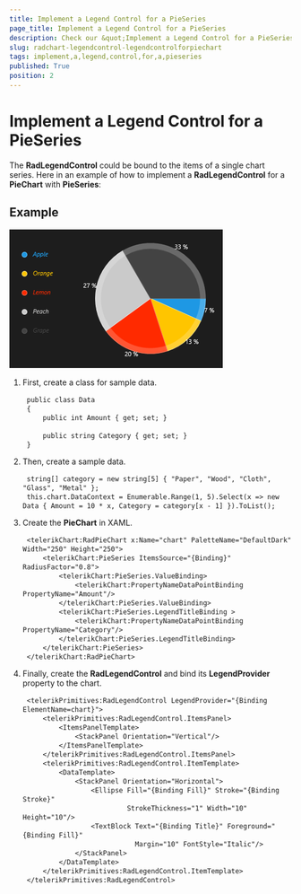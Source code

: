 ```yaml
---
title: Implement a Legend Control for a PieSeries
page_title: Implement a Legend Control for a PieSeries
description: Check our &quot;Implement a Legend Control for a PieSeries&quot; documentation article for RadChart for UWP control.
slug: radchart-legendcontrol-legendcontrolforpiechart
tags: implement,a,legend,control,for,a,pieseries
published: True
position: 2
---
```


# Implement a Legend Control for a PieSeries

The **RadLegendControl** could be bound to the items of a single chart series. Here in an example of how to implement a **RadLegendControl** for a **PieChart** with **PieSeries**:

## Example

![Pie Chart Legend Control 2](images/PieChartLegendControl2.png)

1. First, create a class for sample data.

		public class Data
		{
		    public int Amount { get; set; }
		
		    public string Category { get; set; }
		}

1. Then, create a sample data.

		string[] category = new string[5] { "Paper", "Wood", "Cloth", "Glass", "Metal" };
		this.chart.DataContext = Enumerable.Range(1, 5).Select(x => new Data { Amount = 10 * x, Category = category[x - 1] }).ToList();

1. Create the **PieChart** in XAML.

		<telerikChart:RadPieChart x:Name="chart" PaletteName="DefaultDark" Width="250" Height="250">
		    <telerikChart:PieSeries ItemsSource="{Binding}" RadiusFactor="0.8">
		        <telerikChart:PieSeries.ValueBinding>
		            <telerikChart:PropertyNameDataPointBinding PropertyName="Amount"/>
		        </telerikChart:PieSeries.ValueBinding>
		        <telerikChart:PieSeries.LegendTitleBinding >
		            <telerikChart:PropertyNameDataPointBinding PropertyName="Category"/>
		        </telerikChart:PieSeries.LegendTitleBinding>
		    </telerikChart:PieSeries>
		</telerikChart:RadPieChart>

1. Finally, create the **RadLegendControl** and bind its **LegendProvider** property to the chart.

		<telerikPrimitives:RadLegendControl LegendProvider="{Binding ElementName=chart}">
		    <telerikPrimitives:RadLegendControl.ItemsPanel>
		        <ItemsPanelTemplate>
		            <StackPanel Orientation="Vertical"/>
		        </ItemsPanelTemplate>
		    </telerikPrimitives:RadLegendControl.ItemsPanel>
		    <telerikPrimitives:RadLegendControl.ItemTemplate>
		        <DataTemplate>
		            <StackPanel Orientation="Horizontal">
		                <Ellipse Fill="{Binding Fill}" Stroke="{Binding Stroke}"
		                         StrokeThickness="1" Width="10" Height="10"/>
		                <TextBlock Text="{Binding Title}" Foreground="{Binding Fill}"
		                           Margin="10" FontStyle="Italic"/>
		            </StackPanel>
		        </DataTemplate>
		    </telerikPrimitives:RadLegendControl.ItemTemplate>
		</telerikPrimitives:RadLegendControl>
